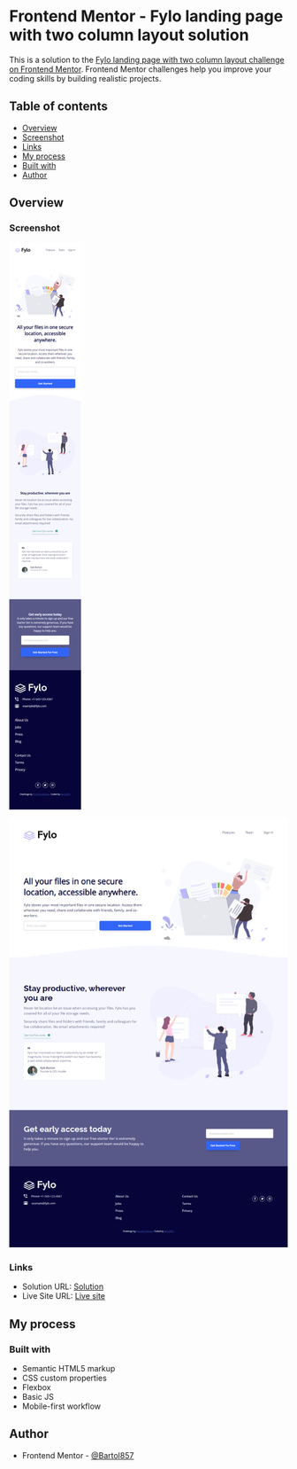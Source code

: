 # Frontend Mentor - Fylo landing page with two column layout solution

This is a solution to the [Fylo landing page with two column layout challenge on Frontend Mentor](https://www.frontendmentor.io/challenges/fylo-landing-page-with-two-column-layout-5ca5ef041e82137ec91a50f5). Frontend Mentor challenges help you improve your coding skills by building realistic projects. 

## Table of contents

- [Overview](#overview)
- [Screenshot](#screenshot)
- [Links](#links)
- [My process](#my-process)
- [Built with](#built-with)
- [Author](#author)

## Overview

### Screenshot

![Mobile](./screenshot-mobile.jpg)

![Desktop](./screenshot-desktop.jpg)


### Links

- Solution URL: [Solution](https://github.com/Bartol857/fylo-landing-page-with-two-column-layout-challenge)
- Live Site URL: [Live site](https://bartol857.github.io/fylo-landing-page-with-two-column-layout-challenge/)

## My process

### Built with

- Semantic HTML5 markup
- CSS custom properties
- Flexbox
- Basic JS
- Mobile-first workflow

## Author

- Frontend Mentor - [@Bartol857](https://www.frontendmentor.io/profile/Bartol857)